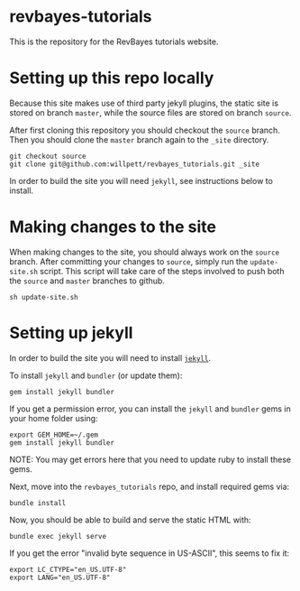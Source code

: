 revbayes-tutorials
==========================

This is the repository for the RevBayes tutorials website.

Setting up this repo locally
=================

Because this site makes use of third party jekyll plugins, the static site is stored on branch `master`, while the source files are stored on branch `source`.

After first cloning this repository you should checkout the `source` branch. Then you should clone the `master` branch again to the `_site` directory.

	git checkout source
	git clone git@github.com:willpett/revbayes_tutorials.git _site

In order to build the site you will need `jekyll`, see instructions below to install.

Making changes to the site
=================

When making changes to the site, you should always work on the `source` branch. After committing your changes to `source`, simply run the `update-site.sh` script. This script will take care of the steps involved to push both the `source` and `master` branches to github. 

	sh update-site.sh

Setting up jekyll
=================

In order to build the site you will need to install [`jekyll`](https://jekyllrb.com/docs/installation/).

To install `jekyll` and `bundler` (or update them):

    gem install jekyll bundler

If you get a permission error, you can install the `jekyll` and `bundler` gems
in your home folder using:

    export GEM_HOME=~/.gem
    gem install jekyll bundler
    
NOTE: You may get errors here that you need to update ruby to install these
gems. 

Next, move into the `revbayes_tutorials` repo, and install required gems via:

    bundle install

Now, you should be able to build and serve the static HTML with:

    bundle exec jekyll serve

If you get the error "invalid byte sequence in US-ASCII", this seems to fix it:

    export LC_CTYPE="en_US.UTF-8"
    export LANG="en_US.UTF-8"
